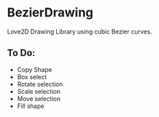 BezierDrawing
=============

Love2D Drawing Library using cubic Bezier curves.


To Do:
-------------

- Copy Shape
- Box select
- Rotate selection
- Scale selection
- Move selection
- Fill shape
